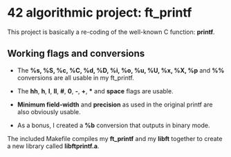 # 42 algorithmic project: ft_printf

This project is basically a re-coding of the well-known C function: **printf**. 

## Working flags and conversions

* The **%s, %S, %c, %C, %d, %D, %i, %o, %u, %U, %x, %X, %p** and **%%** conversions are all usable in my ft_printf.

* The **hh**, **h**, **l**, **ll**, **#**, **0**, **-**, **+**, **&ast;** and **space** flags are usable.

* **Minimum field-width** and **precision** as used in the original printf are also obviously usable.

* As a bonus, I created a **%b** conversion that outputs in binary mode.

The included Makefile compiles my **ft_printf** and my **libft** together to create a new library called **libftprintf.a**.
